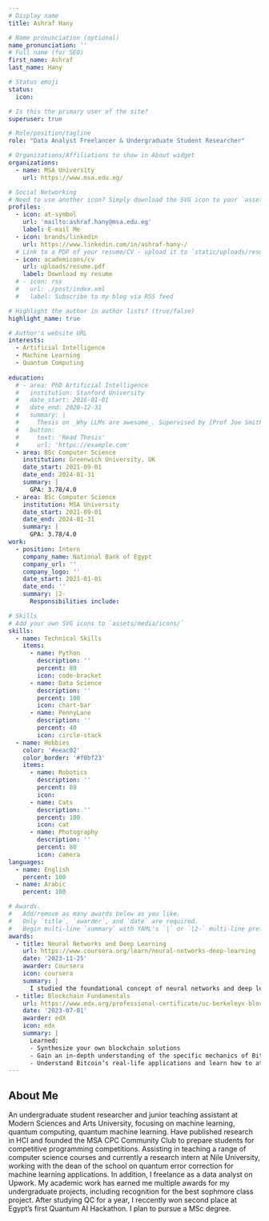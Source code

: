 ```yaml
---
# Display name
title: Ashraf Hany

# Name pronunciation (optional)
name_pronunciation: ''
# Full name (for SEO)
first_name: Ashraf
last_name: Hany

# Status emoji
status:
  icon: 

# Is this the primary user of the site?
superuser: true

# Role/position/tagline
role: "Data Analyst Freelancer & Undergraduate Student Researcher"

# Organizations/Affiliations to show in About widget
organizations:
  - name: MSA University
    url: https://www.msa.edu.eg/

# Social Networking
# Need to use another icon? Simply download the SVG icon to your `assets/media/icons/` folder.
profiles:
  - icon: at-symbol
    url: 'mailto:ashraf.hany@msa.edu.eg'
    label: E-mail Me
  - icon: brands/linkedin
    url: https://www.linkedin.com/in/ashraf-hany-/
  # Link to a PDF of your resume/CV - upload it to `static/uploads/resume.pdf`
  - icon: academicons/cv
    url: uploads/resume.pdf
    label: Download my resume
  # - icon: rss
  #   url: ./post/index.xml
  #   label: Subscribe to my blog via RSS feed

# Highlight the author in author lists? (true/false)
highlight_name: true

# Author's website URL
interests:
  - Artificial Intelligence
  - Machine Learning
  - Quantum Computing
  
education:
  # - area: PhD Artificial Intelligence
  #   institution: Stanford University
  #   date_start: 2016-01-01
  #   date_end: 2020-12-31
  #   summary: |
  #     Thesis on _Why LLMs are awesome_. Supervised by [Prof Joe Smith](https://example.com). Presented papers at 5 IEEE conferences with the contributions being published in 2 Springer journals.
  #   button:
  #     text: 'Read Thesis'
  #     url: 'https://example.com'
  - area: BSc Computer Science 
    institution: Greenwich University, UK
    date_start: 2021-09-01
    date_end: 2024-01-31
    summary: |
      GPA: 3.78/4.0
  - area: BSc Computer Science 
    institution: MSA University
    date_start: 2021-09-01
    date_end: 2024-01-31
    summary: |
      GPA: 3.78/4.0
work:
  - position: Intern
    company_name: National Bank of Egypt
    company_url: ''
    company_logo: ''
    date_start: 2021-01-01
    date_end: ''
    summary: |2-
      Responsibilities include:

# Skills
# Add your own SVG icons to `assets/media/icons/`
skills:
  - name: Technical Skills
    items:
      - name: Python
        description: ''
        percent: 80
        icon: code-bracket
      - name: Data Science
        description: ''
        percent: 100
        icon: chart-bar
      - name: PennyLane
        description: ''
        percent: 40
        icon: circle-stack
  - name: Hobbies
    color: '#eeac02'
    color_border: '#f0bf23'
    items:
      - name: Robotics
        description: ''
        percent: 80
        icon: 
      - name: Cats
        description: ''
        percent: 100
        icon: cat
      - name: Photography
        description: ''
        percent: 80
        icon: camera
languages:
  - name: English
    percent: 100
  - name: Arabic
    percent: 100

# Awards.
#   Add/remove as many awards below as you like.
#   Only `title`, `awarder`, and `date` are required.
#   Begin multi-line `summary` with YAML's `|` or `|2-` multi-line prefix and indent 2 spaces below.
awards:
  - title: Neural Networks and Deep Learning
    url: https://www.coursera.org/learn/neural-networks-deep-learning
    date: '2023-11-25'
    awarder: Coursera
    icon: coursera
    summary: |
      I studied the foundational concept of neural networks and deep learning. By the end, I was familiar with the significant technological trends driving the rise of deep learning; build, train, and apply fully connected deep neural networks; implement efficient (vectorized) neural networks; identify key parameters in a neural network’s architecture; and apply deep learning to your own applications.
  - title: Blockchain Fundamentals
    url: https://www.edx.org/professional-certificate/uc-berkeleyx-blockchain-fundamentals
    date: '2023-07-01'
    awarder: edX
    icon: edx
    summary: |
      Learned:
      - Synthesize your own blockchain solutions
      - Gain an in-depth understanding of the specific mechanics of Bitcoin
      - Understand Bitcoin’s real-life applications and learn how to attack and destroy Bitcoin, Ethereum, smart contracts and Dapps, and alternatives to Bitcoin’s Proof-of-Work consensus algorithm
---
```


## About Me
An undergraduate student researcher and junior teaching assistant at Modern Sciences and Arts University, focusing on machine learning, quantum computing, quantum machine learning. Have published research in HCI and founded the MSA CPC Community Club to prepare students for competitive programming competitions. Assisting in teaching a range of computer science courses and currently a research intern at Nile University, working with the dean of the school on quantum error correction for machine learning applications. In addition, I freelance as a data analyst on Upwork. My academic work has earned me multiple awards for my undergraduate projects, including recognition for the best sophmore class project. After studying QC for a year, I reccently won second place at Egypt’s first Quantum AI Hackathon. I plan to pursue a MSc degree.